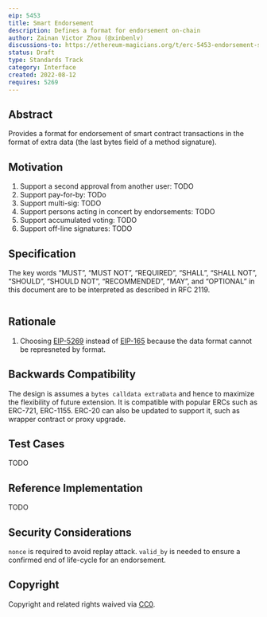 ```yaml
---
eip: 5453
title: Smart Endorsement
description: Defines a format for endorsement on-chain
author: Zainan Victor Zhou (@xinbenlv)
discussions-to: https://ethereum-magicians.org/t/erc-5453-endorsement-standard/10355
status: Draft
type: Standards Track
category: Interface
created: 2022-08-12
requires: 5269
---
```


## Abstract

Provides a format for endorsement of smart contract transactions in the format of extra data (the last bytes field of a method signature).

## Motivation

1. Support a second approval from another user: TODO
2. Support pay-for-by: TODo
3. Support multi-sig: TODO
4. Support persons acting in concert by endorsements: TODO
5. Support accumulated voting: TODO
6. Support off-line signatures: TODO

## Specification
The key words “MUST”, “MUST NOT”, “REQUIRED”, “SHALL”, “SHALL NOT”, “SHOULD”, “SHOULD NOT”, “RECOMMENDED”, “MAY”, and “OPTIONAL” in this document are to be interpreted as described in RFC 2119.

```solidity

```

## Rationale

1. Choosing [EIP-5269](./eip-5269.md) instead of [EIP-165](./eip-165.md) because the data format cannot be represneted by format.

## Backwards Compatibility

The design is assumes a `bytes calldata extraData` and hence to maximize the flexibility of future extension. It is compatible with popular ERCs such as ERC-721, ERC-1155. ERC-20 can also be updated to support it, such as wrapper contract or proxy upgrade.

## Test Cases
TODO

## Reference Implementation
TODO

## Security Considerations
`nonce` is required to avoid replay attack.
`valid_by` is needed to ensure a confirmed end of life-cycle for an endorsement.


## Copyright
Copyright and related rights waived via [CC0](../LICENSE.md).
